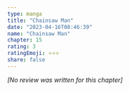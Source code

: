 ```yaml
---
type: manga
title: "Chainsaw Man"
date: "2023-04-16T08:46:39"
name: "Chainsaw Man"
chapter: 15
rating: 3
ratingEmoji: ⭐️⭐️⭐️
share: false
---
```


*[No review was written for this chapter]*
